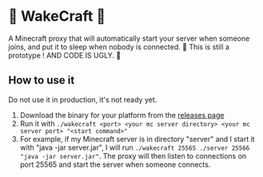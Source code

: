 # 🌙 WakeCraft 🌙
A Minecraft proxy that will automatically start your server when someone joins, and put it to sleep when nobody is connected.
🚧 This is still a prototype ! AND CODE IS UGLY. 🚧

## How to use it
Do not use it in production, it's not ready yet.
1. Download the binary for your platform from the [releases page](https://github.com/shadowdevfr/wakecraft/releases/)
2. Run it with `./wakecraft <port> <your mc server directory> <your mc server port> "<start command>"`
3. For example, if my Minecraft server is in directory "server" and I start it with "java -jar server.jar", I will run `./wakecraft 25565 ./server 25566 "java -jar server.jar"`. The proxy will then listen to connections on port 25565 and start the server when someone connects.